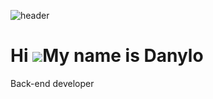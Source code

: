 ![header](https://capsule-render.vercel.app/api?type=waving&&customColorList=4height=300&section=header&text=Hello&fontColor=ffffff&fontSize=90)


Hi ![](https://user-images.githubusercontent.com/18350557/176309783-0785949b-9127-417c-8b55-ab5a4333674e.gif)My name is Danylo
==============================================================================================================================

Back-end developer
<!---
Sky2Walker/Sky2Walker is a ✨ special ✨ repository because its `README.md` (this file) appears on your GitHub profile.
You can click the Preview link to take a look at your changes.
--->
